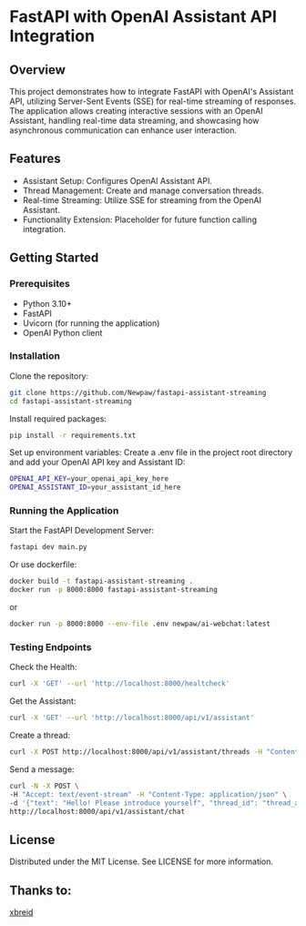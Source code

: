 # FastAPI with OpenAI Assistant API Integration

## Overview

This project demonstrates how to integrate FastAPI with OpenAI's Assistant API, utilizing Server-Sent Events (SSE) for real-time streaming of responses. The application allows creating interactive sessions with an OpenAI Assistant, handling real-time data streaming, and showcasing how asynchronous communication can enhance user interaction.

## Features

- Assistant Setup: Configures OpenAI Assistant API.
- Thread Management: Create and manage conversation threads.
- Real-time Streaming: Utilize SSE for streaming from the OpenAI Assistant.
- Functionality Extension: Placeholder for future function calling integration.

## Getting Started

### Prerequisites

- Python 3.10+
- FastAPI
- Uvicorn (for running the application)
- OpenAI Python client

### Installation

Clone the repository:

```bash
git clone https://github.com/Newpaw/fastapi-assistant-streaming
cd fastapi-assistant-streaming
```

Install required packages:

```bash
pip install -r requirements.txt
```

Set up environment variables:
Create a .env file in the project root directory and add your OpenAI API key and Assistant ID:

```bash
OPENAI_API_KEY=your_openai_api_key_here
OPENAI_ASSISTANT_ID=your_assistant_id_here
```

### Running the Application

Start the FastAPI Development Server:

```bash
fastapi dev main.py
```

Or use dockerfile:

```bash
docker build -t fastapi-assistant-streaming .
docker run -p 8000:8000 fastapi-assistant-streaming
```

or 

```bash
docker run -p 8000:8000 --env-file .env newpaw/ai-webchat:latest
```

### Testing Endpoints

Check the Health:

```bash
curl -X 'GET' --url 'http://localhost:8000/healtcheck'
```

Get the Assistant:

```bash
curl -X 'GET' --url 'http://localhost:8000/api/v1/assistant'
```

Create a thread:

```bash
curl -X POST http://localhost:8000/api/v1/assistant/threads -H "Content-Type: application/json"
```

Send a message:

```bash
curl -N -X POST \
-H "Accept: text/event-stream" -H "Content-Type: application/json" \
-d '{"text": "Hello! Please introduce yourself", "thread_id": "thread_abc123" }' \
http://localhost:8000/api/v1/assistant/chat
```


## License

Distributed under the MIT License. See LICENSE for more information.

## Thanks to:
[xbreid](https://github.com/xbreid)